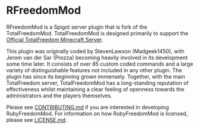 # RFreedomMod #

RFreedomMod is a Spigot server plugin that is fork of the TotalFreedomMod.
TotalFreedomMod  is designed primarily to support the [Official TotalFreedom Minecraft Server](http://totalfreedom.me/).

This plugin was originally coded by StevenLawson (Madgeek1450), with Jerom van der Sar (Prozza) becoming heavily involved in its development some time later. It consists of over 85 custom coded commands and a large variety of distinguishable features not included in any other plugin. The plugin has since its beginning grown immensely. Together, with the main TotalFreedom server, TotalFreedomMod has a long-standing reputation of effectiveness whilst maintaining a clear feeling of openness towards the administrators and the players themselves.

Please see [CONTRIBUTING.md](CONTRIBUTING.md) if you are interested in developing RubyFreedomMod. For information on how RubyFreedomMod is licensed, please see [LICENSE.md](LICENSE.md).
